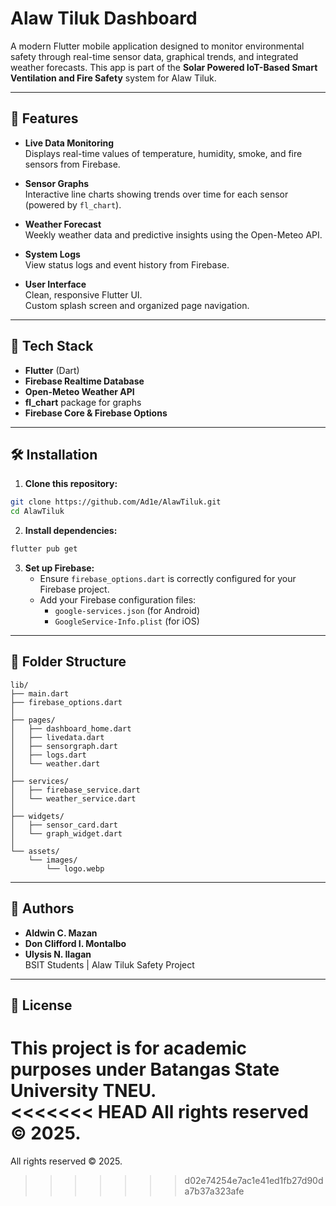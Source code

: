 # Alaw Tiluk Dashboard

A modern Flutter mobile application designed to monitor environmental safety through real-time sensor data, graphical trends, and integrated weather forecasts. This app is part of the **Solar Powered IoT-Based Smart Ventilation and Fire Safety** system for Alaw Tiluk.

---

## 📱 Features

- **Live Data Monitoring**  
  Displays real-time values of temperature, humidity, smoke, and fire sensors from Firebase.

- **Sensor Graphs**  
  Interactive line charts showing trends over time for each sensor (powered by `fl_chart`).

- **Weather Forecast**  
  Weekly weather data and predictive insights using the Open-Meteo API.

- **System Logs**  
  View status logs and event history from Firebase.

- **User Interface**  
  Clean, responsive Flutter UI.  
  Custom splash screen and organized page navigation.

---

## 🧰 Tech Stack

- **Flutter** (Dart)
- **Firebase Realtime Database**
- **Open-Meteo Weather API**
- **fl_chart** package for graphs
- **Firebase Core & Firebase Options**

---

## 🛠️ Installation

1. **Clone this repository:**

```bash
git clone https://github.com/Ad1e/AlawTiluk.git
cd AlawTiluk
```

2. **Install dependencies:**

```bash
flutter pub get
```

3. **Set up Firebase:**
   - Ensure `firebase_options.dart` is correctly configured for your Firebase project.
   - Add your Firebase configuration files:
     - `google-services.json` (for Android)
     - `GoogleService-Info.plist` (for iOS)

---

## 📂 Folder Structure

```
lib/
├── main.dart
├── firebase_options.dart
│
├── pages/
│   ├── dashboard_home.dart
│   ├── livedata.dart
│   ├── sensorgraph.dart
│   ├── logs.dart
│   └── weather.dart
│
├── services/
│   ├── firebase_service.dart
│   └── weather_service.dart
│
├── widgets/
│   ├── sensor_card.dart
│   └── graph_widget.dart
│
└── assets/
    └── images/
        └── logo.webp
```

---

## 👥 Authors

- **Aldwin C. Mazan**
- **Don Clifford I. Montalbo**
- **Ulysis N. Ilagan**  
BSIT Students | Alaw Tiluk Safety Project

---

## 📄 License

This project is for academic purposes under Batangas State University TNEU.  
<<<<<<< HEAD
All rights reserved © 2025.
=======
All rights reserved © 2025.
>>>>>>> d02e74254e7ac1e41ed1fb27d90da7b37a323afe
